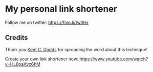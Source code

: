 # My personal link shortener

Follow me on twitter: https://fmo.li/twitter

## Credits

Thank you [Kent C. Dodds](https://kentcdodds.com/) for spreading the word about this technique!

Create your own link shortener now: https://www.youtube.com/watch?v=HL6paXyx6hM

